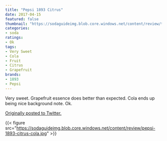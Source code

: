 ```yaml
---
title: "Pepsi 1893 Citrus"
date: 2017-04-15
featured: false
thumbnail: "https://sodaguideimg.blob.core.windows.net/content/review/thumbs/pepsi-1893-citrus-cola.jpg"
categories:
- soda
ratings:
- Ok
tags:
- Very Sweet
- Cola
- Fruit
- Citrus
- Grapefruit
brands:
- 1893
- Pepsi
---
```


Very sweet. Grapefruit essence does better than expected. Cola ends up being nice background note. Ok.

[Originally posted to Twitter.](https://twitter.com/Cavorter/status/853375939832537088)

{{< figure src="https://sodaguideimg.blob.core.windows.net/content/review/pepsi-1893-citrus-cola.jpg" >}}
